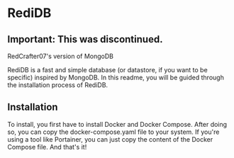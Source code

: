 # RediDB
## Important: This was discontinued.
RedCrafter07's version of MongoDB

RediDB is a fast and simple database (or datastore, if you want to be specific) inspired by MongoDB. In this readme, you will be guided through the installation process of RediDB.

## Installation
To install, you first have to install Docker and Docker Compose. After doing so, you can copy the docker-compose.yaml file to your system. If you're using a tool like Portainer, you can just copy the content of the Docker Compose file. And that's it!
